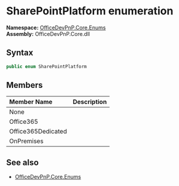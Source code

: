 # SharePointPlatform  enumeration
  

**Namespace:** [OfficeDevPnP.Core.Enums](OfficeDevPnP.Core.Enums.md)  
**Assembly:** OfficeDevPnP.Core.dll  
## Syntax
```C#
public enum SharePointPlatform
```
## Members
|**Member Name**|**Description**|
|:-----|:-----|
| None | 
| Office365 | 
| Office365Dedicated | 
| OnPremises | 

## See also
- [OfficeDevPnP.Core.Enums](OfficeDevPnP.Core.Enums.md)
